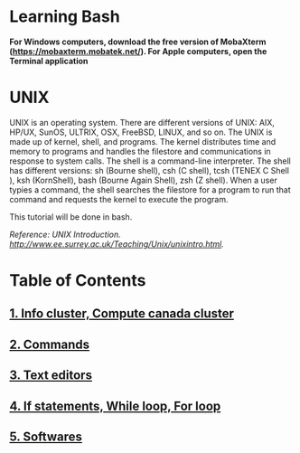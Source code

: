 # Learning Bash  
**For Windows computers, download the free version of MobaXterm (https://mobaxterm.mobatek.net/). For Apple computers, open the Terminal application**

# UNIX
UNIX is an operating system. There are different versions of UNIX: AIX, HP/UX, SunOS, ULTRIX, OSX, FreeBSD, LINUX, and so on. The UNIX is made up of kernel, shell, and programs. The kernel distributes time and memory to programs and handles the filestore and communications in response to system calls. The shell is a command-line interpreter. The shell has different versions: sh (Bourne shell), csh (C shell), tcsh (TENEX C Shell
), ksh (KornShell), bash (Bourne Again Shell), zsh (Z shell). When a user typies a command, the shell searches the filestore for a program to run that command and requests the kernel to execute the program. 

This tutorial will be done in bash. 

*Reference: UNIX Introduction. http://www.ee.surrey.ac.uk/Teaching/Unix/unixintro.html.*

# Table of Contents
## [1. Info cluster, Compute canada cluster](https://github.com/sux21/Batstone_Lab_UNIX_Tutorial/blob/main/cluster.md)
## [2. Commands](https://github.com/sux21/Batstone_Lab_UNIX_Tutorial/blob/main/commands.md)
## [3. Text editors](https://github.com/sux21/Batstone_Lab_UNIX_Tutorial/blob/main/editors.md)
## [4. If statements, While loop, For loop](https://github.com/sux21/Batstone_Lab_UNIX_Tutorial/blob/main/loops.md)
## [5. Softwares](https://github.com/sux21/Batstone_Lab_UNIX_Tutorial/blob/main/softwares.md)
